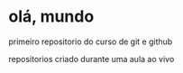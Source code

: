 # olá, mundo
 primeiro repositorio do curso de git e github

repositorios criado durante uma aula ao vivo